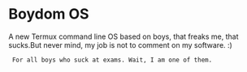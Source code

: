 # Boydom OS
A new Termux command line OS based on boys, that freaks me, that sucks.But never mind, my job is not to comment on my software. :)
    
     For all boys who suck at exams. Wait, I am one of them.


